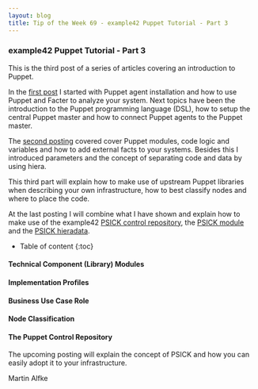 ```yaml
---
layout: blog
title: Tip of the Week 69 - example42 Puppet Tutorial - Part 3
---
```


### example42 Puppet Tutorial - Part 3

This is the third post of a series of articles covering an introduction to Puppet.

In the [first post](https://example42.com/blog) I started with Puppet agent installation and how to use Puppet and Facter to analyze your system. Next topics have been the introduction to the Puppet programming language (DSL), how to setup the central Puppet master and how to connect Puppet agents to the Puppet master.

The [second posting](https://example42.com/blog) covered cover Puppet modules, code logic and variables and how to add external facts to your systems. Besides this I introduced parameters and the concept of separating code and data by using hiera.

This third part will explain how to make use of upstream Puppet libraries when describing your own infrastructure, how to best classify nodes and where to place the code.

At the last posting I will combine what I have shown and explain how to make use of the example42 [PSICK control repository](https://github.com/example42/psick.git), the [PSICK module](https://github.com/example42/puppet-psick.git) and the [PSICK hieradata](https://github.com/example42/psick-hieradata).

* Table of content
{:toc}

#### Technical Component (Library) Modules

#### Implementation Profiles

#### Business Use Case Role

#### Node Classification

#### The Puppet Control Repository

The upcoming posting will explain the concept of PSICK and how you can easily adopt it to your infrastructure.

Martin Alfke
